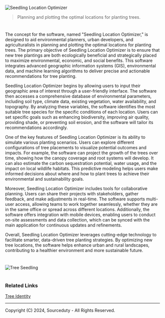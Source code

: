 ![Seedling Location Optimizer](https://github.com/sourceduty/Seedling_Location_Optimizer/assets/123030236/aeb727c6-369f-422e-a38d-6f244a1a59a6)

> Planning and plotting the optimal locations for planting trees. 

#

The concept for the software, named "Seedling Location Optimizer," is designed to aid environmental planners, urban developers, and agriculturalists in planning and plotting the optimal locations for planting trees. The primary objective of Seedling Location Optimizer is to ensure that new tree plantings are both ecologically beneficial and strategically placed to maximize environmental, economic, and social benefits. This software integrates advanced geographic information systems (GIS), environmental data, and machine learning algorithms to deliver precise and actionable recommendations for tree planting.

Seedling Location Optimizer begins by allowing users to input their geographic area of interest through a user-friendly interface. The software then accesses a comprehensive database of environmental parameters, including soil type, climate data, existing vegetation, water availability, and topography. By analyzing these variables, the software identifies the most suitable tree species for the specific conditions of each location. Users can set specific goals such as enhancing biodiversity, improving air quality, providing shade, or preventing soil erosion, and the software will tailor its recommendations accordingly.

One of the key features of Seedling Location Optimizer is its ability to simulate various planting scenarios. Users can explore different configurations of tree placements to visualize potential outcomes and impacts. For example, the software can project the growth of the trees over time, showing how the canopy coverage and root systems will develop. It can also estimate the carbon sequestration potential, water usage, and the impact on local wildlife habitats. This predictive modeling helps users make informed decisions about where and how to plant trees to achieve their environmental and sustainability goals.

Moreover, Seedling Location Optimizer includes tools for collaborative planning. Users can share their projects with stakeholders, gather feedback, and make adjustments in real-time. The software supports multi-user access, allowing teams to work together seamlessly, whether they are in the same office or spread across different locations. Additionally, the software offers integration with mobile devices, enabling users to conduct on-site assessments and data collection, which can be synced with the main application for continuous updates and refinements.

Overall, Seedling Location Optimizer leverages cutting-edge technology to facilitate smarter, data-driven tree planting strategies. By optimizing new tree locations, the software helps enhance urban and rural landscapes, contributing to a healthier environment and more sustainable future.

#

![Tree Seedling](https://github.com/sourceduty/Seedling_Location_Optimizer/assets/123030236/a3e11aeb-0e36-4e18-a196-98c0e6a834b8)

#
### Related Links

[Tree Identity](https://chatgpt.com/g/g-jd1xcKJm1-tree-identity)

***
Copyright (C) 2024, Sourceduty - All Rights Reserved.
